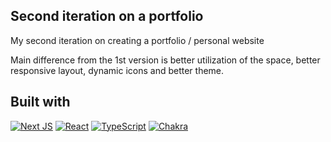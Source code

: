 ## Second iteration on a portfolio

My second iteration on creating a portfolio / personal website

Main difference from the 1st version is better utilization of the space, better responsive layout, dynamic icons and better theme.

## Built with

[![Next JS](https://img.shields.io/badge/Next-black?style=for-the-badge&logo=next.js&logoColor=white)](https://nextjs.org/)
[![React](https://img.shields.io/badge/react-%2320232a.svg?style=for-the-badge&logo=react&logoColor=%2361DAFB)](https://reactjs.org/)
[![TypeScript](https://img.shields.io/badge/typescript-%23007ACC.svg?style=for-the-badge&logo=typescript&logoColor=white)](https://www.typescriptlang.org/)
[![Chakra](https://img.shields.io/badge/chakra-%234ED1C5.svg?style=for-the-badge&logo=chakraui&logoColor=white)](https://chakra-ui.com/)
